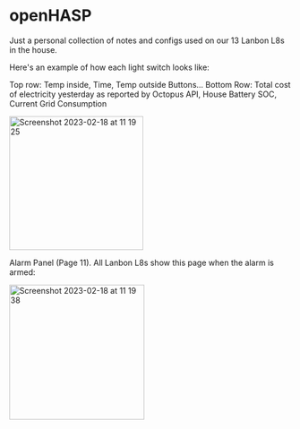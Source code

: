 # openHASP

Just a personal collection of notes and configs used on our 13 Lanbon L8s in the house.

Here's an example of how each light switch looks like:

Top row: Temp inside, Time, Temp outside
Buttons...
Bottom Row: Total cost of electricity yesterday as reported by Octopus API, House Battery SOC, Current Grid Consumption

<img width="239" alt="Screenshot 2023-02-18 at 11 19 25" src="https://user-images.githubusercontent.com/34128113/219857489-e96b93b2-971e-4016-b26a-b35c1062b4a4.png">

Alarm Panel (Page 11).  All Lanbon L8s show this page when the alarm is armed:

<img width="241" alt="Screenshot 2023-02-18 at 11 19 38" src="https://user-images.githubusercontent.com/34128113/219857548-7c1e0c6b-dc37-471c-ae12-74799b1f377a.png">



